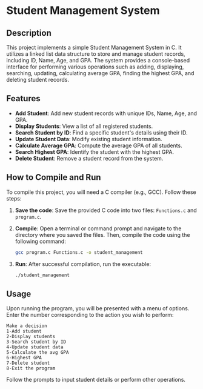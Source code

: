 # Student Management System

## Description
This project implements a simple Student Management System in C. It utilizes a linked list data structure to store and manage student records, including ID, Name, Age, and GPA. The system provides a console-based interface for performing various operations such as adding, displaying, searching, updating, calculating average GPA, finding the highest GPA, and deleting student records.



## Features

- **Add Student**: Add new student records with unique IDs, Name, Age, and GPA.
- **Display Students**: View a list of all registered students.
- **Search Student by ID**: Find a specific student's details using their ID.
- **Update Student Data**: Modify existing student information.
- **Calculate Average GPA**: Compute the average GPA of all students.
- **Search Highest GPA**: Identify the student with the highest GPA.
- **Delete Student**: Remove a student record from the system.



## How to Compile and Run

To compile this project, you will need a C compiler (e.g., GCC). Follow these steps:

1.  **Save the code**: Save the provided C code into two files: `Functions.c` and `program.c`.
2.  **Compile**: Open a terminal or command prompt and navigate to the directory where you saved the files. Then, compile the code using the following command:

    ```bash
    gcc program.c Functions.c -o student_management
    ```

3.  **Run**: After successful compilation, run the executable:

    ```bash
    ./student_management
    ```

## Usage

Upon running the program, you will be presented with a menu of options. Enter the number corresponding to the action you wish to perform:

```
Make a decision 
1-Add student
2-Display students 
3-Search student by ID 
4-Update student data 
5-Calculate the avg GPA
6-Highest GPA
7-Delete student
8-Exit the program
```

Follow the prompts to input student details or perform other operations.

